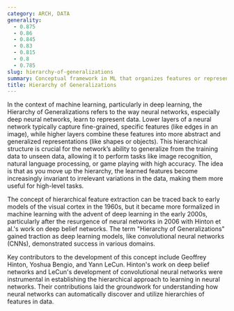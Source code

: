 ```yaml
---
category: ARCH, DATA
generality:
  - 0.875
  - 0.86
  - 0.845
  - 0.83
  - 0.815
  - 0.8
  - 0.785
slug: hierarchy-of-generalizations
summary: Conceptual framework in ML that organizes features or representations from specific to general, often used in neural networks to capture varying levels of abstraction in data.
title: Hierarchy of Generalizations
---
```


In the context of machine learning, particularly in deep learning, the Hierarchy of Generalizations refers to the way neural networks, especially deep neural networks, learn to represent data. Lower layers of a neural network typically capture fine-grained, specific features (like edges in an image), while higher layers combine these features into more abstract and generalized representations (like shapes or objects). This hierarchical structure is crucial for the network’s ability to generalize from the training data to unseen data, allowing it to perform tasks like image recognition, natural language processing, or game playing with high accuracy. The idea is that as you move up the hierarchy, the learned features become increasingly invariant to irrelevant variations in the data, making them more useful for high-level tasks.

The concept of hierarchical feature extraction can be traced back to early models of the visual cortex in the 1960s, but it became more formalized in machine learning with the advent of deep learning in the early 2000s, particularly after the resurgence of neural networks in 2006 with Hinton et al.'s work on deep belief networks. The term "Hierarchy of Generalizations" gained traction as deep learning models, like convolutional neural networks (CNNs), demonstrated success in various domains.

Key contributors to the development of this concept include Geoffrey Hinton, Yoshua Bengio, and Yann LeCun. Hinton's work on deep belief networks and LeCun's development of convolutional neural networks were instrumental in establishing the hierarchical approach to learning in neural networks. Their contributions laid the groundwork for understanding how neural networks can automatically discover and utilize hierarchies of features in data.
